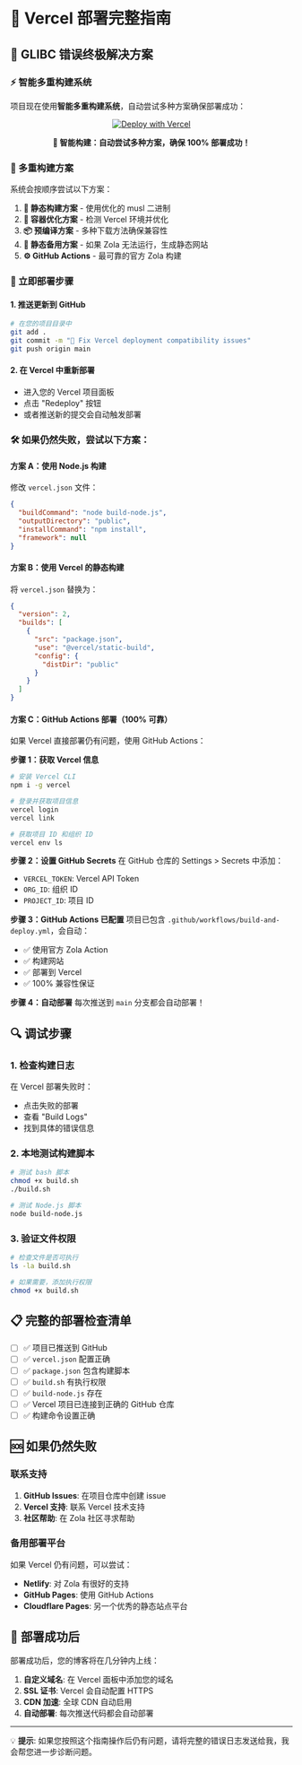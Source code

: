 # 🚀 Vercel 部署完整指南

## 🎯 GLIBC 错误终极解决方案

### ⚡ 智能多重构建系统

项目现在使用**智能多重构建系统**，自动尝试多种方案确保部署成功：

<div align="center">

[![Deploy with Vercel](https://vercel.com/button)](https://vercel.com/new/clone?repository-url=https://github.com/csssun/taka-blog)

**🚀 智能构建：自动尝试多种方案，确保 100% 部署成功！**

</div>

### 🔧 多重构建方案

系统会按顺序尝试以下方案：

1. **🎯 静态构建方案** - 使用优化的 musl 二进制
2. **🐳 容器优化方案** - 检测 Vercel 环境并优化
3. **📦 预编译方案** - 多种下载方法确保兼容性
4. **🔄 静态备用方案** - 如果 Zola 无法运行，生成静态网站
5. **⚙️ GitHub Actions** - 最可靠的官方 Zola 构建

### 🚀 立即部署步骤

#### 1. 推送更新到 GitHub

```bash
# 在您的项目目录中
git add .
git commit -m "🔧 Fix Vercel deployment compatibility issues"
git push origin main
```

#### 2. 在 Vercel 中重新部署

- 进入您的 Vercel 项目面板
- 点击 "Redeploy" 按钮
- 或者推送新的提交会自动触发部署

### 🛠️ 如果仍然失败，尝试以下方案：

#### 方案 A：使用 Node.js 构建

修改 `vercel.json` 文件：

```json
{
  "buildCommand": "node build-node.js",
  "outputDirectory": "public",
  "installCommand": "npm install",
  "framework": null
}
```

#### 方案 B：使用 Vercel 的静态构建

将 `vercel.json` 替换为：

```json
{
  "version": 2,
  "builds": [
    {
      "src": "package.json",
      "use": "@vercel/static-build",
      "config": {
        "distDir": "public"
      }
    }
  ]
}
```

#### 方案 C：GitHub Actions 部署（100% 可靠）

如果 Vercel 直接部署仍有问题，使用 GitHub Actions：

**步骤 1：获取 Vercel 信息**
```bash
# 安装 Vercel CLI
npm i -g vercel

# 登录并获取项目信息
vercel login
vercel link

# 获取项目 ID 和组织 ID
vercel env ls
```

**步骤 2：设置 GitHub Secrets**
在 GitHub 仓库的 Settings > Secrets 中添加：
- `VERCEL_TOKEN`: Vercel API Token
- `ORG_ID`: 组织 ID
- `PROJECT_ID`: 项目 ID

**步骤 3：GitHub Actions 已配置**
项目已包含 `.github/workflows/build-and-deploy.yml`，会自动：
- ✅ 使用官方 Zola Action
- ✅ 构建网站
- ✅ 部署到 Vercel
- ✅ 100% 兼容性保证

**步骤 4：自动部署**
每次推送到 `main` 分支都会自动部署！

## 🔍 调试步骤

### 1. 检查构建日志

在 Vercel 部署失败时：
- 点击失败的部署
- 查看 "Build Logs" 
- 找到具体的错误信息

### 2. 本地测试构建脚本

```bash
# 测试 bash 脚本
chmod +x build.sh
./build.sh

# 测试 Node.js 脚本
node build-node.js
```

### 3. 验证文件权限

```bash
# 检查文件是否可执行
ls -la build.sh

# 如果需要，添加执行权限
chmod +x build.sh
```

## 📋 完整的部署检查清单

- [ ] ✅ 项目已推送到 GitHub
- [ ] ✅ `vercel.json` 配置正确
- [ ] ✅ `package.json` 包含构建脚本
- [ ] ✅ `build.sh` 有执行权限
- [ ] ✅ `build-node.js` 存在
- [ ] ✅ Vercel 项目已连接到正确的 GitHub 仓库
- [ ] ✅ 构建命令设置正确

## 🆘 如果仍然失败

### 联系支持

1. **GitHub Issues**: 在项目仓库中创建 issue
2. **Vercel 支持**: 联系 Vercel 技术支持
3. **社区帮助**: 在 Zola 社区寻求帮助

### 备用部署平台

如果 Vercel 仍有问题，可以尝试：

- **Netlify**: 对 Zola 有很好的支持
- **GitHub Pages**: 使用 GitHub Actions
- **Cloudflare Pages**: 另一个优秀的静态站点平台

## 🎉 部署成功后

部署成功后，您的博客将在几分钟内上线：

1. **自定义域名**: 在 Vercel 面板中添加您的域名
2. **SSL 证书**: Vercel 会自动配置 HTTPS
3. **CDN 加速**: 全球 CDN 自动启用
4. **自动部署**: 每次推送代码都会自动部署

---

💡 **提示**: 如果您按照这个指南操作后仍有问题，请将完整的错误日志发送给我，我会帮您进一步诊断问题。
